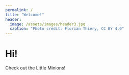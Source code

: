 ```yaml
---
permalink: /
title: "Welcome!"
header:
  image: /assets/images/header3.jpg
  caption: "Photo credit: Florian Thiery, CC BY 4.0"
---
```


# Hi!

Check out the Little Minions!
